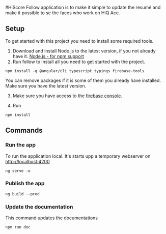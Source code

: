 #HiScore
Follow application is to make it simple to update the resumé and make it possible to se the faces who work on HiQ Ace. 

## Setup
To get started with this project you need to install some required tools.

1. Download and install Node.js to the latest version, if you not already have it.
[Node.js - for npm support](https://nodejs.org/en/)
2. Run follow to install all you need to get started with the project.
```
npm install -g @angular/cli typescript typings firebase-tools 
```
You can remove packages if it is some of them you already have installed.
Make sure you have the latest version. 

3. Make sure you have access to the [firebase console](https://console.firebase.com).

4. Run
``` 
npm install
```

## Commands

### Run the app
To run the application local. It's starts upp a temporary webserver on [http://localhost:4200](http://localhost:4200)
```
ng serve -o
```

### Publish the app
```
ng build --prod
```

### Update the documentation
This command updates the documentations 
```
npm run doc
```
